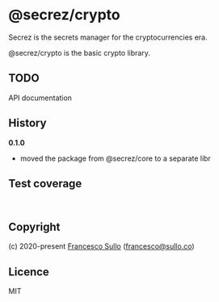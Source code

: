 # @secrez/crypto

Secrez is the secrets manager for the cryptocurrencies era.

@secrez/crypto is the basic crypto library.

## TODO

API documentation

## History

__0.1.0__
* moved the package from @secrez/core to a separate libr 


## Test coverage

```
 
```


## Copyright

(c) 2020-present [Francesco Sullo](https://francesco.sullo.co) (<francesco@sullo.co>)

## Licence

MIT
